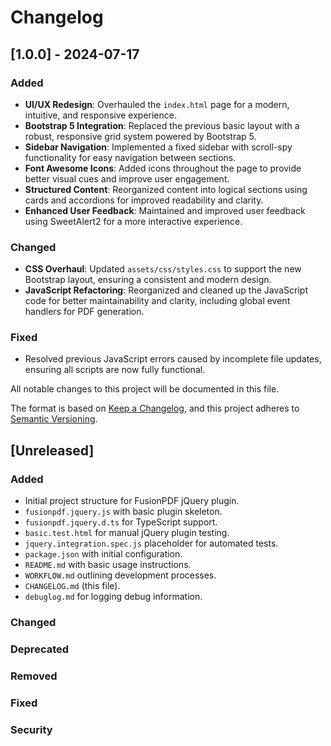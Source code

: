 # Changelog

## [1.0.0] - 2024-07-17

### Added
- **UI/UX Redesign**: Overhauled the `index.html` page for a modern, intuitive, and responsive experience.
- **Bootstrap 5 Integration**: Replaced the previous basic layout with a robust, responsive grid system powered by Bootstrap 5.
- **Sidebar Navigation**: Implemented a fixed sidebar with scroll-spy functionality for easy navigation between sections.
- **Font Awesome Icons**: Added icons throughout the page to provide better visual cues and improve user engagement.
- **Structured Content**: Reorganized content into logical sections using cards and accordions for improved readability and clarity.
- **Enhanced User Feedback**: Maintained and improved user feedback using SweetAlert2 for a more interactive experience.

### Changed
- **CSS Overhaul**: Updated `assets/css/styles.css` to support the new Bootstrap layout, ensuring a consistent and modern design.
- **JavaScript Refactoring**: Reorganized and cleaned up the JavaScript code for better maintainability and clarity, including global event handlers for PDF generation.

### Fixed
- Resolved previous JavaScript errors caused by incomplete file updates, ensuring all scripts are now fully functional.

All notable changes to this project will be documented in this file.

The format is based on [Keep a Changelog](https://keepachangelog.com/en/1.0.0/),
and this project adheres to [Semantic Versioning](https://semver.org/spec/v2.0.0.html).

## [Unreleased]

### Added
- Initial project structure for FusionPDF jQuery plugin.
- `fusionpdf.jquery.js` with basic plugin skeleton.
- `fusionpdf.jquery.d.ts` for TypeScript support.
- `basic.test.html` for manual jQuery plugin testing.
- `jquery.integration.spec.js` placeholder for automated tests.
- `package.json` with initial configuration.
- `README.md` with basic usage instructions.
- `WORKFLOW.md` outlining development processes.
- `CHANGELOG.md` (this file).
- `debuglog.md` for logging debug information.

### Changed

### Deprecated

### Removed

### Fixed

### Security
